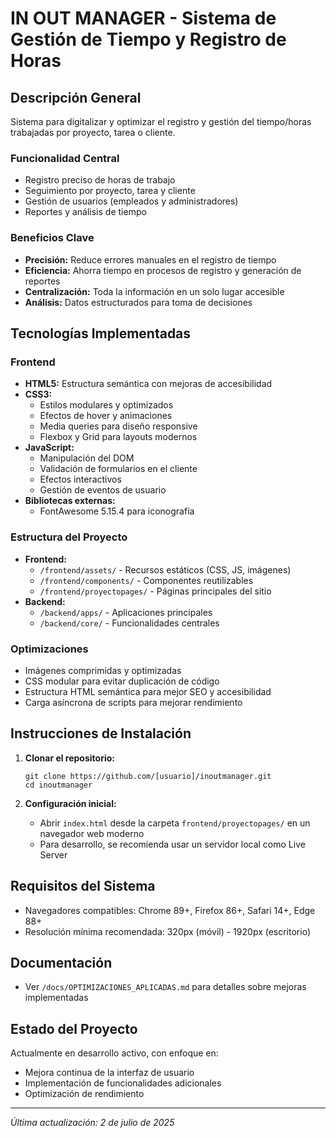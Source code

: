 # IN OUT MANAGER - Sistema de Gestión de Tiempo y Registro de Horas

## Descripción General
Sistema para digitalizar y optimizar el registro y gestión del tiempo/horas trabajadas por proyecto, tarea o cliente.

### Funcionalidad Central
- Registro preciso de horas de trabajo
- Seguimiento por proyecto, tarea y cliente
- Gestión de usuarios (empleados y administradores)
- Reportes y análisis de tiempo

### Beneficios Clave
- **Precisión:** Reduce errores manuales en el registro de tiempo
- **Eficiencia:** Ahorra tiempo en procesos de registro y generación de reportes
- **Centralización:** Toda la información en un solo lugar accesible
- **Análisis:** Datos estructurados para toma de decisiones

## Tecnologías Implementadas

### Frontend
- **HTML5:** Estructura semántica con mejoras de accesibilidad
- **CSS3:** 
  - Estilos modulares y optimizados
  - Efectos de hover y animaciones
  - Media queries para diseño responsive
  - Flexbox y Grid para layouts modernos
- **JavaScript:** 
  - Manipulación del DOM
  - Validación de formularios en el cliente
  - Efectos interactivos
  - Gestión de eventos de usuario
- **Bibliotecas externas:**
  - FontAwesome 5.15.4 para iconografía

### Estructura del Proyecto
- **Frontend:**
  - `/frontend/assets/` - Recursos estáticos (CSS, JS, imágenes)
  - `/frontend/components/` - Componentes reutilizables
  - `/frontend/proyectopages/` - Páginas principales del sitio
- **Backend:**
  - `/backend/apps/` - Aplicaciones principales
  - `/backend/core/` - Funcionalidades centrales

### Optimizaciones
- Imágenes comprimidas y optimizadas
- CSS modular para evitar duplicación de código
- Estructura HTML semántica para mejor SEO y accesibilidad
- Carga asíncrona de scripts para mejorar rendimiento

## Instrucciones de Instalación

1. **Clonar el repositorio:**
   ```
   git clone https://github.com/[usuario]/inoutmanager.git
   cd inoutmanager
   ```

2. **Configuración inicial:**
   - Abrir `index.html` desde la carpeta `frontend/proyectopages/` en un navegador web moderno
   - Para desarrollo, se recomienda usar un servidor local como Live Server

## Requisitos del Sistema
- Navegadores compatibles: Chrome 89+, Firefox 86+, Safari 14+, Edge 88+
- Resolución mínima recomendada: 320px (móvil) - 1920px (escritorio)

## Documentación
- Ver `/docs/OPTIMIZACIONES_APLICADAS.md` para detalles sobre mejoras implementadas

## Estado del Proyecto
Actualmente en desarrollo activo, con enfoque en:
- Mejora continua de la interfaz de usuario
- Implementación de funcionalidades adicionales
- Optimización de rendimiento

---

*Última actualización: 2 de julio de 2025*  
